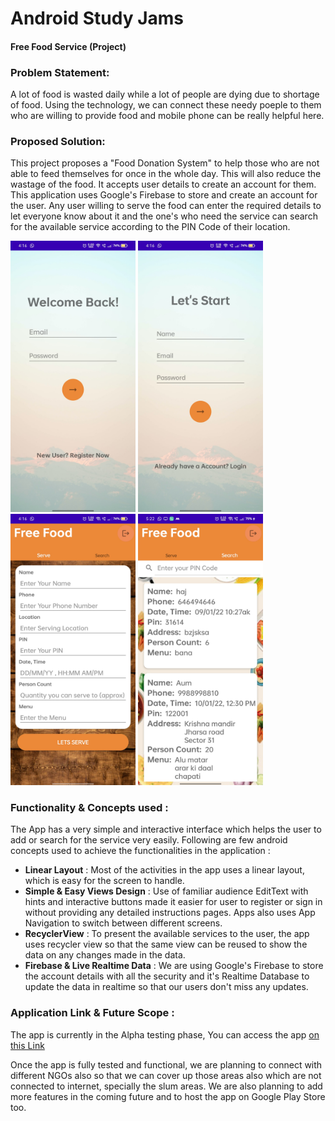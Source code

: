 # Android Study Jams
#### Free Food Service (Project)

### Problem Statement:
A lot of food is wasted daily while a lot of people are dying due to shortage of food. Using the technology, we can connect these needy poeple to them who are willing to provide food and mobile phone can be really helpful here.

### Proposed Solution:
This project proposes a "Food Donation System" to help those who are not able to feed themselves for once in the whole day. This will also reduce the wastage of the food. It accepts user details to create an account for them. This application uses Google's Firebase to store and create an account for the user. Any user willing to serve the food can enter the required details to let everyone know about it and the one's who need the service can search for the available service according to the PIN Code of their location.

<img src="https://github.com/aum-singhal/Android-Study-Jams/blob/main/1.jpg" width="200" />       <img src="https://github.com/aum-singhal/Android-Study-Jams/blob/main/2.jpg" width="200" />      <img src="https://github.com/aum-singhal/Android-Study-Jams/blob/main/3.jpg" width="200" />        <img src="https://github.com/aum-singhal/Android-Study-Jams/blob/main/4.jpg" width="200" />



### Functionality & Concepts used :

The App has a very simple and interactive interface which helps the user to add or search for the service very easily. Following are few android concepts used to achieve the functionalities in the application :
* **Linear Layout** : Most of the activities in the app uses a linear layout, which is easy for the screen to handle.
* **Simple & Easy Views Design** : Use of familiar audience EditText with hints and interactive buttons made it easier for user to register or sign in without providing any detailed instructions pages. Apps also uses App Navigation to switch between different screens.
* **RecyclerView** : To present the available services to the user, the app uses recycler view so that the same view can be reused to show the data on any changes made in the data.
* **Firebase & Live Realtime Data** : We are using Google's Firebase to store the account details with all the security and it's Realtime Database to update the data in realtime so that our users don't miss any updates.

### Application Link & Future Scope :

The app is currently in the Alpha testing phase, You can access the app [on this Link](https://github.com/aum-singhal/Android-Study-Jams/blob/main/Food%20Service.apk)

Once the app is fully tested and functional, we are planning to connect with different NGOs also so that we can cover up those areas also which are not connected to internet, specially the slum areas. We are also planning to add more features in the coming future and to host the app on Google Play Store too.
